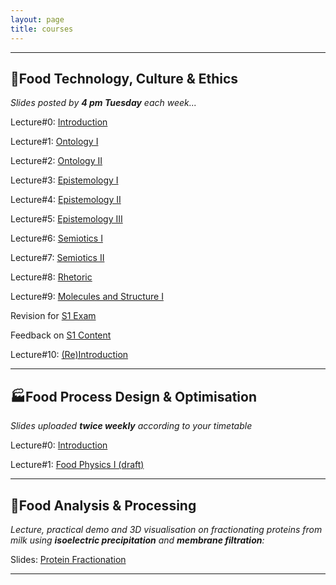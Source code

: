```yaml
---
layout: page
title: courses
---
```

---
## :green_salad:Food Technology, Culture & Ethics 
*Slides posted by **4 pm Tuesday** each week...*

Lecture#0: [Introduction](http://edibotopic.github.io/lecture-slides/FS1005_0.html)

Lecture#1: [Ontology I](http://edibotopic.github.io/lecture-slides/FS1005_1.html)

Lecture#2: [Ontology II](http://edibotopic.github.io/lecture-slides/FS1005_2.html)

Lecture#3: [Epistemology I](http://edibotopic.github.io/lecture-slides/FS1005_3.html)

Lecture#4: [Epistemology II](http://edibotopic.github.io/lecture-slides/FS1005_4.html)

Lecture#5: [Epistemology III](http://edibotopic.github.io/lecture-slides/FS1005_5.html)

Lecture#6: [Semiotics I](http://edibotopic.github.io/lecture-slides/FS1005_6.html)

Lecture#7: [Semiotics II](http://edibotopic.github.io/lecture-slides/FS1005_7.html)

Lecture#8: [Rhetoric](http://edibotopic.github.io/lecture-slides/FS1005_8.html)

Lecture#9: [Molecules and Structure I](http://edibotopic.github.io/lecture-slides/FS1005_11.html)

Revision for [S1 Exam](http://edibotopic.github.io/lecture-slides/FS1005_9.html)

Feedback on [S1 Content](http://edibotopic.github.io/lecture-slides/FS1005_10.html)

Lecture#10: [(Re)Introduction](http://edibotopic.github.io/lecture-slides/FS1005_12.html)

---

## :factory:Food Process Design & Optimisation 
*Slides uploaded **twice weekly** according to your timetable*

Lecture#0: [Introduction](http://edibotopic.github.io/lecture-slides/FS2006_0.html)

Lecture#1: [Food Physics I (draft)](http://edibotopic.github.io/lecture-slides/FS2006_1.html)

---

## :microscope:Food Analysis & Processing 
*Lecture, practical demo and 3D visualisation on fractionating proteins from milk using **isoelectric precipitation** and **membrane filtration**:*

Slides: [Protein Fractionation](http://edibotopic.github.io/lecture-slides/FS3020_pro_frac.html)

---

